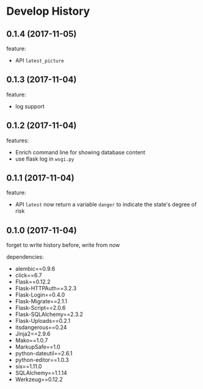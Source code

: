 # Develop History

## 0.1.4 (2017-11-05)

feature:

- API `latest_picture`

## 0.1.3 (2017-11-04)

feature:

- log support

## 0.1.2 (2017-11-04)

features:

- Enrich command line for showing database content
- use flask log in `wsgi.py`

## 0.1.1 (2017-11-04)

feature:

- API `latest` now return a variable `danger` to indicate the state's degree of risk

## 0.1.0 (2017-11-04)

forget to write history before, write from now

dependencies:

- alembic==0.9.6
- click==6.7
- Flask==0.12.2
- Flask-HTTPAuth==3.2.3
- Flask-Login==0.4.0
- Flask-Migrate==2.1.1
- Flask-Script==2.0.6
- Flask-SQLAlchemy==2.3.2
- Flask-Uploads==0.2.1
- itsdangerous==0.24
- Jinja2==2.9.6
- Mako==1.0.7
- MarkupSafe==1.0
- python-dateutil==2.6.1
- python-editor==1.0.3
- six==1.11.0
- SQLAlchemy==1.1.14
- Werkzeug==0.12.2

